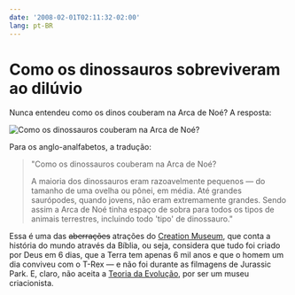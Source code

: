 ```yaml
---
date: '2008-02-01T02:11:32-02:00'
lang: pt-BR
---
```


# Como os dinossauros sobreviveram ao dilúvio

Nunca entendeu como os dinos couberam na Arca de Noé? A resposta:

![Como os dinossauros couberam na Arca de Noé?](/img/smalldinos.jpg)

Para os anglo-analfabetos, a tradução:

> "Como os dinossauros couberam na Arca de Noé?
>
> A maioria dos dinossauros eram razoavelmente pequenos — do tamanho de uma ovelha ou pônei, em média. Até grandes saurópodes, quando jovens, não eram extremamente grandes. Sendo assim a Arca de Noé tinha espaço de sobra para todos os tipos de animais terrestres, incluindo todo 'tipo' de dinossauro."

Essa é uma das ~~aberrações~~ atrações do [Creation Museum](http://www.creationmuseum.org/), que conta a história do mundo através da Bíblia, ou seja, considera que tudo foi criado por Deus em 6 dias, que a Terra tem apenas 6 mil anos e que o homem um dia conviveu com o T-Rex — e não foi durante as filmagens de Jurassic Park. E, claro, não aceita a [Teoria da Evolução](http://pt.wikipedia.org/wiki/Introdução_à_evolução), por ser um museu criacionista.
